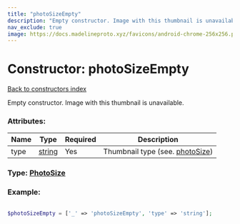 ```yaml
---
title: "photoSizeEmpty"
description: "Empty constructor. Image with this thumbnail is unavailable."
nav_exclude: true
image: https://docs.madelineproto.xyz/favicons/android-chrome-256x256.png
---
```

# Constructor: photoSizeEmpty  
[Back to constructors index](/API_docs/constructors/index.html)



Empty constructor. Image with this thumbnail is unavailable.

### Attributes:

| Name     |    Type       | Required | Description |
|----------|---------------|----------|-------------|
|type|[string](/API_docs/types/string.html) | Yes|Thumbnail type (see. [photoSize](../constructors/photoSize.html))|



### Type: [PhotoSize](/API_docs/types/PhotoSize.html)


### Example:

```php

$photoSizeEmpty = ['_' => 'photoSizeEmpty', 'type' => 'string'];
```  
